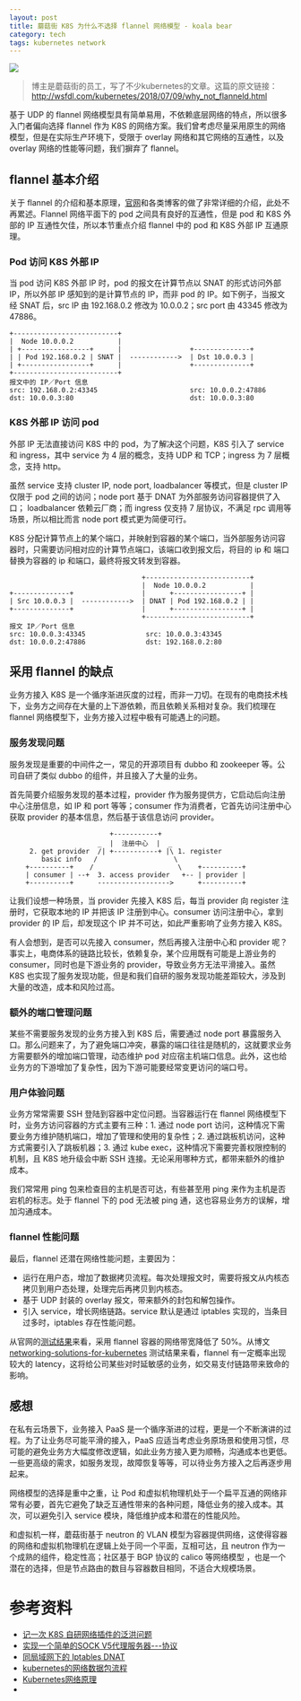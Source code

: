 ```yaml
---
layout: post
title: 蘑菇街 K8S 为什么不选择 flannel 网络模型 - koala bear
category: tech
tags: kubernetes network
---
```

![](https://cdn.kelu.org/blog/tags/network.jpg)

> 博主是蘑菇街的员工，写了不少kubernetes的文章。这篇的原文链接：<http://wsfdl.com/kubernetes/2018/07/09/why_not_flanneld.html>

基于 UDP 的 flannel 网络模型具有简单易用，不依赖底层网络的特点，所以很多入门者偏向选择 flannel 作为 K8S 的网络方案。我们曾考虑尽量采用原生的网络模型，但是在实际生产环境下，受限于 overlay 网络和其它网络的互通性，以及 overlay 网络的性能等问题，我们摒弃了 flannel。

## flannel 基本介绍

关于 flannel 的介绍和基本原理，[官网](https://coreos.com/flannel/docs/latest/)和各类博客的做了非常详细的介绍，此处不再累述。Flannel 网络平面下的 pod 之间具有良好的互通性，但是 pod 和 K8S 外部的 IP 互通性欠佳，所以本节重点介绍 flannel 中的 pod 和 K8S 外部 IP 互通原理。

### Pod 访问 K8S 外部 IP

当 pod 访问 K8S 外部 IP 时，pod 的报文在计算节点以 SNAT 的形式访问外部 IP，所以外部 IP 感知到的是计算节点的 IP，而非 pod 的 IP。如下例子，当报文经 SNAT 后，src IP 由 192.168.0.2 修改为 10.0.0.2；src port 由 43345 修改为 47886。

```
+--------------------------+
|  Node 10.0.0.2           |
| +-----------------+      |                 +--------------+
| | Pod 192.168.0.2 | SNAT |  ------------>  | Dst 10.0.0.3 |
| +-----------------+      |                 +--------------+
+--------------------------+
报文中的 IP／Port 信息
src: 192.168.0.2:43345                       src: 10.0.0.2:47886
dst: 10.0.0.3:80                             dst: 10.0.0.3:80
```

### K8S 外部 IP 访问 pod

外部 IP 无法直接访问 K8S 中的 pod，为了解决这个问题，K8S 引入了 service 和 ingress，其中 service 为 4 层的概念，支持 UDP 和 TCP；ingress 为 7 层概念，支持 http。

虽然 service 支持 cluster IP, node port, loadbalancer 等模式，但是 cluster IP 仅限于 pod 之间的访问；node port 基于 DNAT 为外部服务访问容器提供了入口； loadbalancer 依赖云厂商；而 ingress 仅支持 7 层协议，不满足 rpc 调用等场景，所以相比而言 node port 模式更为简便可行。

K8S 分配计算节点上的某个端口，并映射到容器的某个端口，当外部服务访问容器时，只需要访问相对应的计算节点端口，该端口收到报文后，将目的 ip 和 端口替换为容器的 ip 和端口，最终将报文转发到容器。

```
                                 +--------------------------+
                                 |  Node 10.0.0.2           |
+--------------+                 |      +-----------------+ |                 
| Src 10.0.0.3 |  ------------>  | DNAT | Pod 192.168.0.2 | |
+--------------+                 |      +-----------------+ |
                                 +--------------------------+
报文 IP／Port 信息
src: 10.0.0.3:43345               src: 10.0.0.3:43345
dst: 10.0.0.2:47886               dst: 192.168.0.2:80
```

## 采用 flannel 的缺点

业务方接入 K8S 是一个循序渐进灰度的过程，而非一刀切。在现有的电商技术栈下，业务方之间存在大量的上下游依赖，而且依赖关系相对复杂。我们梳理在 flannel 网络模型下，业务方接入过程中极有可能遇上的问题。

### 服务发现问题

服务发现是重要的中间件之一，常见的开源项目有 dubbo 和 zookeeper 等。公司自研了类似 dubbo 的组件，并且接入了大量的业务。

首先简要介绍服务发现的基本过程，provider 作为服务提供方，它启动后向注册中心注册信息，如 IP 和 port 等等；consumer 作为消费者，它首先访问注册中心获取 provider 的基本信息，然后基于该信息访问 provider。

```
                         +-----------+ 
                      _  |  注册中心  |  _
     2. get provider  /| +-----------+ |\ 1. register
        basic info   /                   \
    +----------+    /                     \    +----------+                              
    | consumer | --+  3. access provider   +-- | provider |
    +----------+      ------------------>      +----------+
```

让我们设想一种场景，当 provider 先接入 K8S 后，每当 provider 向 register 注册时，它获取本地的 IP 并把该 IP 注册到中心。consumer 访问注册中心，拿到 provider 的 IP 后，却发现这个 IP 并不可达，如此严重影响了业务方接入 K8S。

有人会想到，是否可以先接入 consumer，然后再接入注册中心和 provider 呢？事实上，电商体系的链路比较长，依赖复杂，某个应用既有可能是上游业务的 consumer，同时也是下游业务的 provider，导致业务方无法平滑接入。虽然 K8S 也实现了服务发现功能，但是和我们自研的服务发现功能差距较大，涉及到大量的改造，成本和风险过高。

### 额外的端口管理问题

某些不需要服务发现的业务方接入到 K8S 后，需要通过 node port 暴露服务入口。那么问题来了，为了避免端口冲突，暴露的端口往往是随机的，这就要求业务方需要额外的增加端口管理，动态维护 pod 对应宿主机端口信息。此外，这也给业务方的下游增加了复杂性，因为下游可能要经常变更访问的端口号。

### 用户体验问题

业务方常常需要 SSH 登陆到容器中定位问题。当容器运行在 flannel 网络模型下时，业务方访问容器的方式主要有三种：1. 通过 node port 访问，这种情况下需要业务方维护随机端口，增加了管理和使用的复杂性；2. 通过跳板机访问，这种方式需要引入了跳板机器；3. 通过 kube exec，这种情况下需要完善权限控制的机制，且 K8S 地升级会中断 SSH 连接。无论采用哪种方式，都带来额外的维护成本。

我们常常用 ping 包来检查目的主机是否可达，有些甚至用 ping 来作为主机是否宕机的标志。处于 flannel 下的 pod 无法被 ping 通，这也容易业务方的误解，增加沟通成本。

### flannel 性能问题

最后，flannel 还潜在网络性能问题，主要因为：

- 运行在用户态，增加了数据拷贝流程。每次处理报文时，需要将报文从内核态拷贝到用户态处理，处理完后再拷贝到内核态。
- 基于 UDP 封装的 overlay 报文，带来额外的封包和解包操作。
- 引入 service，增长网络链路。service 默认是通过 iptables 实现的，当条目过多时，iptables 存在性能问题。

从官网的[测试结果](https://github.com/coreos/flannel/issues/738)来看，采用 flannel 容器的网络带宽降低了 50%。从博文 [networking-solutions-for-kubernetes](http://machinezone.github.io/research/networking-solutions-for-kubernetes/) 测试结果来看，flannel 有一定概率出现较大的 latency，这将给公司某些对时延敏感的业务，如交易支付链路带来致命的影响。

## 感想

在私有云场景下，业务接入 PaaS 是一个循序渐进的过程，更是一个不断演讲的过程。为了让业务尽可能平滑的接入，PaaS 应适当考虑业务原场景和使用习惯，尽可能的避免业务方大幅度修改逻辑，如此业务方接入更为顺畅，沟通成本也更低。一些更高级的需求，如服务发现，故障恢复等等，可以待业务方接入之后再逐步用起来。

网络模型的选择是重中之重，让 Pod 和虚拟机物理机处于一个扁平互通的网络非常有必要，首先它避免了缺乏互通性带来的各种问题，降低业务的接入成本。其次，可以避免引入 service 模块，降低维护成本和潜在的性能风险。

和虚拟机一样，蘑菇街基于 neutron 的 VLAN 模型为容器提供网络，这使得容器的网络和虚拟机物理机在逻辑上处于同一个平面，互相可达，且 neutron 作为一个成熟的组件，稳定性高；社区基于 BGP 协议的 calico 等网络模型 ，也是一个潜在的选择，但是节点路由的数目与容器数目相同，不适合大规模场景。



# 参考资料

* [记一次 K8S 自研网络插件的泛洪问题](http://wsfdl.com/kubernetes/2018/12/12/network_flooding.html)
* [实现一个简单的SOCK V5代理服务器---协议](http://wsfdl.com/python/2016/08/19/SS5_protocol.html)
* [同局域网下的 Iptables DNAT](http://wsfdl.com/%E8%B8%A9%E5%9D%91%E6%9D%82%E8%AE%B0/2017/01/12/iptables_snat.html)
* [kubernetes的网络数据包流程](https://zhuanlan.zhihu.com/p/28289080)
* [Kubernetes网络原理](https://www.huweihuang.com/article/kubernetes/kubernetes-network/)
* ​